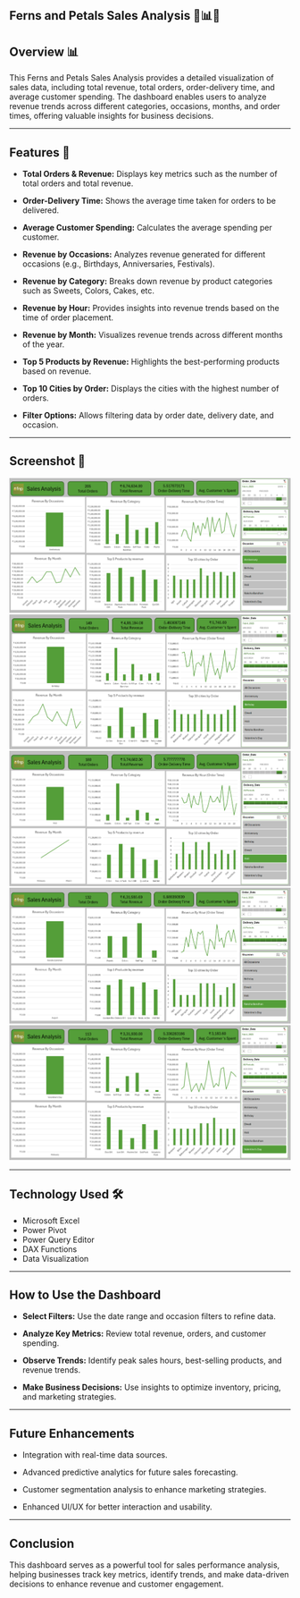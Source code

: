 ## Ferns and Petals Sales Analysis 🌿📊🌸

## Overview 📊

This Ferns and Petals Sales Analysis provides a detailed visualization of sales data, including total revenue, total orders, order-delivery time,
and average customer spending. The dashboard enables users to analyze revenue trends across different categories, occasions, months, and order times, offering valuable insights for business decisions.

---

## Features 🎯

- **Total Orders & Revenue:** Displays key metrics such as the number of total orders and total revenue.

- **Order-Delivery Time:** Shows the average time taken for orders to be delivered.

- **Average Customer Spending:** Calculates the average spending per customer.

- **Revenue by Occasions:** Analyzes revenue generated for different occasions (e.g., Birthdays, Anniversaries, Festivals).

- **Revenue by Category:** Breaks down revenue by product categories such as Sweets, Colors, Cakes, etc.

- **Revenue by Hour:** Provides insights into revenue trends based on the time of order placement.

- **Revenue by Month:** Visualizes revenue trends across different months of the year.

- **Top 5 Products by Revenue:** Highlights the best-performing products based on revenue.

- **Top 10 Cities by Order:** Displays the cities with the highest number of orders.

- **Filter Options:** Allows filtering data by order date, delivery date, and occasion.

---

## Screenshot 📸

![img alt](https://github.com/vinutmaradur/Ferns_and_petals_sales_analysis/blob/main/iamges/fnp1.png?raw=true)
![img_alt](https://github.com/vinutmaradur/Ferns_and_petals_sales_analysis/blob/main/iamges/fnp2.png?raw=true)
![img_alt](https://github.com/vinutmaradur/Ferns_and_petals_sales_analysis/blob/main/iamges/fnp3.png?raw=true)
![img_alt](https://github.com/vinutmaradur/Ferns_and_petals_sales_analysis/blob/main/iamges/fnp4.png?raw=true)
![img_alt](https://github.com/vinutmaradur/Ferns_and_petals_sales_analysis/blob/main/iamges/fnp5.png?raw=true)

---

## Technology Used 🛠️

- Microsoft Excel
- Power Pivot
- Power Query Editor
- DAX Functions
- Data Visualization

---

## How to Use the Dashboard

- **Select Filters:** Use the date range and occasion filters to refine data.

- **Analyze Key Metrics:** Review total revenue, orders, and customer spending.

- **Observe Trends:** Identify peak sales hours, best-selling products, and revenue trends.

- **Make Business Decisions:** Use insights to optimize inventory, pricing, and marketing strategies.

---

## Future Enhancements

- Integration with real-time data sources.

- Advanced predictive analytics for future sales forecasting.

- Customer segmentation analysis to enhance marketing strategies.

- Enhanced UI/UX for better interaction and usability.

---

## Conclusion

This dashboard serves as a powerful tool for sales performance analysis, helping businesses track key metrics, identify trends, and make data-driven decisions to enhance revenue and customer engagement.
